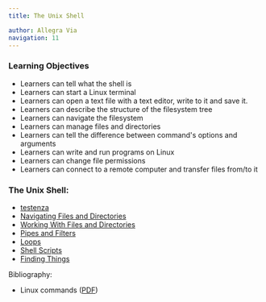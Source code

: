 ```yaml
---
title: The Unix Shell  

author: Allegra Via
navigation: 11
---
```


### Learning Objectives 

* Learners can tell what the shell is
* Learners can start a Linux terminal
* Learners can open a text file with a text editor, write to it and save it.
* Learners can describe the structure of the filesystem tree
* Learners can navigate the filesystem 
* Learners can manage files and directories
* Learners can tell the difference between command's options and arguments
* Learners can write and run programs on Linux
* Learners can change file permissions
* Learners can connect to a remote computer and transfer files from/to it


### The Unix Shell:

- [testenza](./01-starting-with-data.html)
- [Navigating Files and Directories](./01-filedir.html)
- [Working With Files and Directories](./02-create.html)
- [Pipes and Filters](./03-pipefilter.html)
- [Loops](./04-loop.html)
- [Shell Scripts](./05-script.html)
- [Finding Things](./06-find.html)


Bibliography:

- Linux commands ([PDF](./docs/OnePageLinuxManual.pdf))
